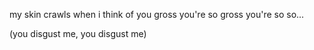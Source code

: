 my skin crawls when i think of you
gross you're so
gross
you're so so...

(you disgust me, you disgust me)
